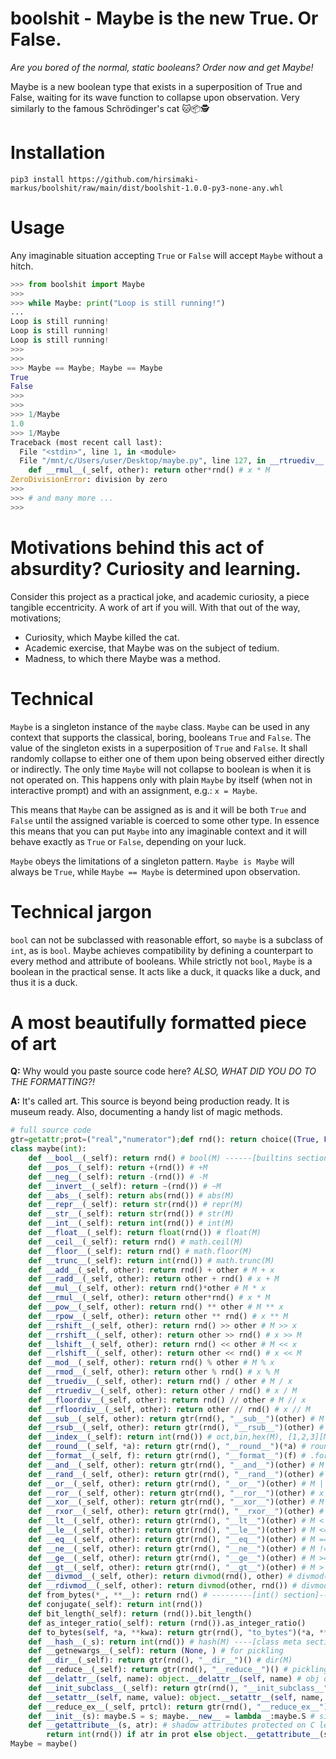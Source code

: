 # boolshit - Maybe is the new True. Or False.

_Are you bored of the normal, static booleans? Order now and get Maybe!_

 Maybe is a new boolean type that exists in a superposition of True and False, waiting for its wave function to collapse upon observation. Very similarly to the famous Schrödinger's cat 🐱📦🕵️

# Installation
```shell
pip3 install https://github.com/hirsimaki-markus/boolshit/raw/main/dist/boolshit-1.0.0-py3-none-any.whl
```

# Usage

Any imaginable situation accepting `True` or `False` will accept `Maybe` without a hitch.

```Python
>>> from boolshit import Maybe
>>>
>>> while Maybe: print("Loop is still running!")
...
Loop is still running!
Loop is still running!
Loop is still running!
>>>
>>>
>>> Maybe == Maybe; Maybe == Maybe
True
False
>>>
>>>
>>> 1/Maybe
1.0
>>> 1/Maybe
Traceback (most recent call last):
  File "<stdin>", line 1, in <module>
  File "/mnt/c/Users/user/Desktop/maybe.py", line 127, in __rtruediv__
    def __rmul__(_self, other): return other*rnd() # x * M
ZeroDivisionError: division by zero
>>>
>>> # and many more ...
>>>
```

# Motivations behind this act of absurdity? Curiosity and learning.

Consider this project as a practical joke, and academic curiosity, a piece tangible eccentricity. A work of art if you will. With that out of the way, motivations;

* Curiosity, which Maybe killed the cat.
* Academic exercise, that Maybe was on the subject of tedium.
* Madness, to which there Maybe was a method.

# Technical

`Maybe` is a singleton instance of the `maybe` class. `Maybe` can be used in any
context that supports the classical, boring, booleans `True` and `False`.
The value of the singleton exists in a superposition of `True` and `False`.
It shall randomly collapse to either one of them upon being observed either
directly or indirectly. The only time `Maybe` will not collapse to boolean
is when it is not operated on. This happens only with plain `Maybe` by
itself (when not in interactive prompt) and with an assignment, e.g.: `x = Maybe`.

This means that `Maybe` can be assigned as is and it will be both `True` and
`False` until the assigned variable is coerced to some other type. In
essence this means that you can put `Maybe` into any imaginable context
and it will behave exactly as `True` or `False`, depending on your luck.

`Maybe` obeys the limitations of a singleton pattern. `Maybe is Maybe` will
always be `True`, while `Maybe == Maybe` is determined upon observation.

# Technical jargon

`bool` can not be subclassed with reasonable effort, so
`maybe` is a subclass of `int`, as is `bool`. Maybe achieves compatibility by
defining a counterpart to every method and attribute of booleans. While
strictly not `bool`, `Maybe` is a boolean in
the practical sense. It acts like a duck, it quacks like a duck, and thus it
is a duck.

# A most beautifully formatted piece of art

**Q:** Why would you paste source code here? _ALSO, WHAT DID YOU DO TO THE FORMATTING?!_

**A:** It's called art. This source is beyond being production ready. It is museum ready.
Also, documenting a handy list of magic methods.

```Python
# full source code
gtr=getattr;prot=("real","numerator");def rnd(): return choice((True, False))
class maybe(int):
    def __bool__(_self): return rnd() # bool(M) ------[builtins section]------
    def __pos__(_self): return +(rnd()) # +M
    def __neg__(_self): return -(rnd()) # -M
    def __invert__(_self): return ~(rnd()) # ~M
    def __abs__(_self): return abs(rnd()) # abs(M)
    def __repr__(_self): return str(rnd()) # repr(M)
    def __str__(_self): return str(rnd()) # str(M)
    def __int__(_self): return int(rnd()) # int(M)
    def __float__(_self): return float(rnd()) # float(M)
    def __ceil__(_self): return rnd() # math.ceil(M)
    def __floor__(_self): return rnd() # math.floor(M)
    def __trunc__(_self): return int(rnd()) # math.trunc(M)
    def __add__(_self, other): return rnd() + other # M + x
    def __radd__(_self, other): return other + rnd() # x + M
    def __mul__(_self, other): return rnd()*other # M * x
    def __rmul__(_self, other): return other*rnd() # x * M
    def __pow__(_self, other): return rnd() ** other # M ** x
    def __rpow__(_self, other): return other ** rnd() # x ** M
    def __rshift__(_self, other): return rnd() >> other # M >> x
    def __rrshift__(_self, other): return other >> rnd() # x >> M
    def __lshift__(_self, other): return rnd() << other # M << x
    def __rlshift__(_self, other): return other << rnd() # x << M
    def __mod__(_self, other): return rnd() % other # M % x
    def __rmod__(_self, other): return other % rnd() # x % M
    def __truediv__(_self, other): return rnd() / other # M / x
    def __rtruediv__(_self, other): return other / rnd() # x / M
    def __floordiv__(_self, other): return rnd() // other # M // x
    def __rfloordiv__(_self, other): return other // rnd() # x // M
    def __sub__(_self, other): return gtr(rnd(), "__sub__")(other) # M - x
    def __rsub__(_self, other): return gtr(rnd(), "__rsub__")(other) # x - M
    def __index__(_self): return int(rnd()) # oct,bin,hex(M), [1,2,3][M]
    def __round__(_self, *a): return gtr(rnd(), "__round__")(*a) # round(M)
    def __format__(_self, f): return gtr(rnd(), "__format__")(f) # .format
    def __and__(_self, other): return gtr(rnd(), "__and__")(other) # M & x
    def __rand__(_self, other): return gtr(rnd(), "__rand__")(other) # x & M
    def __or__(_self, other): return gtr(rnd(), "__or__")(other) # M | x
    def __ror__(_self, other): return gtr(rnd(), "__ror__")(other) # x | M
    def __xor__(_self, other): return gtr(rnd(), "__xor__")(other) # M ^ x
    def __rxor__(_self, other): return gtr(rnd(), "__rxor__")(other) # x ^ M
    def __lt__(_self, other): return gtr(rnd(), "__lt__")(other) # M < x
    def __le__(_self, other): return gtr(rnd(), "__le__")(other) # M <= x
    def __eq__(_self, other): return gtr(rnd(), "__eq__")(other) # M == x
    def __ne__(_self, other): return gtr(rnd(), "__ne__")(other) # M != x
    def __ge__(_self, other): return gtr(rnd(), "__ge__")(other) # M >= x
    def __gt__(_self, other): return gtr(rnd(), "__gt__")(other) # M > x
    def __divmod__(_self, other): return divmod(rnd(), other) # divmod(M, x)
    def __rdivmod__(_self, other): return divmod(other, rnd()) # divmod(x, M)
    def from_bytes(*_, **__): return rnd() # ---------[int() section]---------
    def conjugate(_self): return int(rnd())
    def bit_length(_self): return (rnd()).bit_length()
    def as_integer_ratio(_self): return (rnd()).as_integer_ratio()
    def to_bytes(self, *a, **kwa): return gtr(rnd(), "to_bytes")(*a, **kwa)
    def __hash__(_s): return int(rnd()) # hash(M) ----[class meta section]----
    def __getnewargs__(_self): return (None, ) # for pickling
    def __dir__(_self): return gtr(rnd(), "__dir__")() # dir(M)
    def __reduce__(_self): return gtr(rnd(), "__reduce__")() # pickling
    def __delattr__(self, name): object.__delattr__(self, name) # obj del
    def __init_subclass__(_self): return gtr(rnd(), "__init_subclass__")()
    def __setattr__(self, name, value): object.__setattr__(self, name, value)
    def __reduce_ex__(_self, prtcl): return gtr(rnd(), "__reduce_ex__")(prtcl)
    def __init__(s): maybe.S = s; maybe.__new__ = lambda _:maybe.S # singleton
    def __getattribute__(s, atr): # shadow attributes protected on C level
        return int(rnd()) if atr in prot else object.__getattribute__(s, atr)
Maybe = maybe()
```
